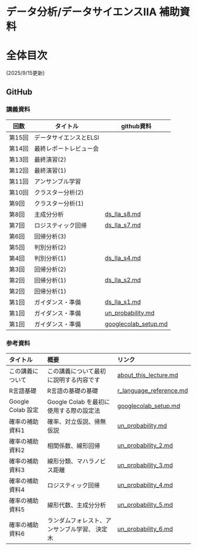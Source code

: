 # データ分析/データサイエンスIIA 補助資料
# 全体目次
(2025/9/15更新)

## GitHub

### 講義資料



| 回数   | タイトル                     |github資料                           |
|--------|------------------------------|------------------------------------|
| 第15回 | データサイエンスとELSI       | |
| 第14回 | 最終レポートレビュー会       | |
| 第13回 | 最終演習(2)                  | |
| 第12回 | 最終演習(1)                  | |
| 第11回 | アンサンブル学習             | |
| 第10回 | クラスター分析(2)            | |
| 第9回  | クラスター分析(1)            | |
| 第8回  | 主成分分析             | [ds_IIa_s8.md](https://github.com/ItaruKaneko/lecture_twuc_ds1/blob/master/md/text/ds_IIa_s8.md) |
| 第7回  | ロジスティック回帰     | [ds_IIa_s7.md](https://github.com/ItaruKaneko/lecture_twuc_ds1/blob/master/md/text/ds_IIa_s7.md) |
| 第6回  | 回帰分析(3)                  | |
| 第5回  | 判別分析(2)                  | |
| 第4回  | 判別分析(1)            | [ds_IIa_s4.md](https://github.com/ItaruKaneko/lecture_twuc_ds1/blob/master/md/text/ds_IIa_s4.md) |
| 第3回  | 回帰分析(2)                  |                       |
| 第2回  | 回帰分析(1)            | [ds_IIa_s2.md](https://github.com/ItaruKaneko/lecture_twuc_ds1/blob/master/md/text/ds_IIa_s2.md) |
| 第2回  | 回帰分析(1)                  | |
| 第1回  | ガイダンス・準備       | [ds_IIa_s1.md](https://github.com/ItaruKaneko/lecture_twuc_ds1/blob/master/md/text/ds_IIa_s1.md) |
| 第1回  | ガイダンス・準備       | [un_probability.md](https://github.com/ItaruKaneko/lecture_twuc_ds1/blob/master/md/reference/un_probability.md) |
| 第1回  | ガイダンス・準備       | [googlecolab_setup.md](https://github.com/ItaruKaneko/lecture_twuc_ds1/blob/master/md/reference/googlecolab_setup.md) |




### 参考資料
| タイトル           | 概要   |  リンク                                      |
|:--           |:--     | :--                                         |
| この講義について  | この講義について最初に説明する内容です   | [about_this_lecture.md](reference/about_this_lecture.md) |
| R言語基礎  | R言語の基礎の基礎   | [r_language_reference.md](reference/r_language_reference.md) |
| Google Colab 設定  | Google Colab を最初に使用する際の設定法   | [googlecolab_setup.md](reference/googlecolab_setup.md) |
| 確率の補助資料1 | 確率、対立仮説、帰無仮説       | [un_probability.md](reference/un_probability.md) |
| 確率の補助資料2 | 相関係数、線形回帰            | [un_probability_2.md](reference/un_probability_2.md) |
| 確率の補助資料3 | 線形分類、マハラノビス距離    | [un_probability_3.md](reference/un_probability_3.md) |
| 確率の補助資料4 | ロジスティック回帰           | [un_probability_4.md](reference/un_probability_4.md) |
| 確率の補助資料5 | 線形代数、主成分分析         | [un_probability_5.md](reference/un_probability_5.md) |
| 確率の補助資料6 | ランダムフォレスト、アンサンブル学習、 決定木  | [un_probability_6.md](reference/un_probability_6.md) |